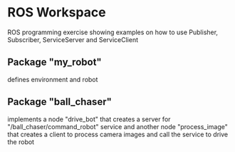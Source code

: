 # ROS Workspace

ROS programming exercise showing examples on how to use Publisher, Subscriber, ServiceServer and ServiceClient

## Package "my_robot"

defines environment and robot

## Package "ball_chaser"

implements a node "drive_bot" that creates a server for "/ball_chaser/command_robot" service and another node "process_image" that creates a client to process camera images and call the service to drive the robot
